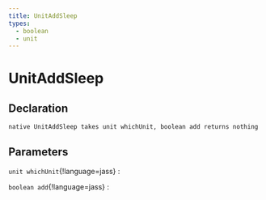 ```yaml
---
title: UnitAddSleep
types:
  - boolean
  - unit
---
```


# UnitAddSleep

## Declaration

```jass
native UnitAddSleep takes unit whichUnit, boolean add returns nothing
```

## Parameters
`unit whichUnit`{!language=jass}
: 

`boolean add`{!language=jass}
: 
